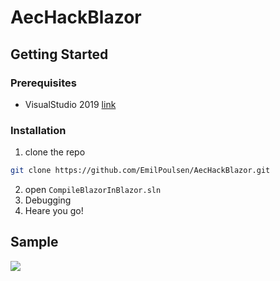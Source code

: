 # AecHackBlazor

## Getting Started
### Prerequisites
* VisualStudio 2019 [link](https://visualstudio.microsoft.com/downloads/)

### Installation
1. clone the repo

```sh
git clone https://github.com/EmilPoulsen/AecHackBlazor.git
```

2. open `CompileBlazorInBlazor.sln`
3. Debugging
4. Heare you go!

## Sample
![](https://github.com/EmilPoulsen/AecHackBlazor/blob/main/gifs/demo-gif-01.gif)
